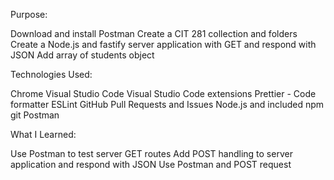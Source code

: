 Purpose:

Download and install Postman
Create a CIT 281 collection and folders
Create a Node.js and fastify server application with GET and respond with JSON
Add array of students object

Technologies Used:

Chrome
Visual Studio Code
Visual Studio Code extensions
Prettier - Code formatter
ESLint
GitHub Pull Requests and Issues
Node.js and included npm
git
Postman

What I Learned:

Use Postman to test server GET routes
Add POST handling to server application and respond with JSON
Use Postman and POST request
